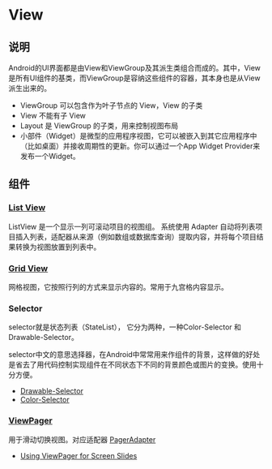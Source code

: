 # View

## 说明

Android的UI界面都是由View和ViewGroup及其派生类组合而成的。其中，View是所有UI组件的基类，而ViewGroup是容纳这些组件的容器，其本身也是从View派生出来的。

* ViewGroup 可以包含作为叶子节点的 View，View 的子类
* View 不能有子 View
* Layout 是 ViewGroup 的子类，用来控制视图布局
* 小部件（Widget）是微型的应用程序视图，它可以被嵌入到其它应用程序中（比如桌面）并接收周期性的更新。你可以通过一个App Widget Provider来发布一个Widget。

## 组件

### [List View](https://developer.android.com/guide/topics/ui/layout/listview.html)

ListView 是一个显示一列可滚动项目的视图组。 系统使用 Adapter 自动将列表项目插入列表，适配器从来源（例如数组或数据库查询）提取内容，并将每个项目结果转换为视图放置到列表中。

### [Grid View](https://developer.android.com/guide/topics/ui/layout/gridview.html)

网格视图，它按照行列的方式来显示内容的。常用于九宫格内容显示。

### Selector

selector就是状态列表（StateList）， 它分为两种，一种Color-Selector 和Drawable-Selector。

selector中文的意思选择器，在Android中常常用来作组件的背景，这样做的好处是省去了用代码控制实现组件在不同状态下不同的背景颜色或图片的变换。使用十分方便。

* [Drawable-Selector](https://developer.android.com/guide/topics/resources/drawable-resource.html#StateList)
* [Color-Selector](https://developer.android.com/guide/topics/resources/color-list-resource.html)

### [ViewPager](https://developer.android.com/reference/android/support/v4/view/ViewPager.html)

用于滑动切换视图。对应适配器 [PagerAdapter](PagerAdapter)

* [Using ViewPager for Screen Slides](https://developer.android.com/training/animation/screen-slide.html)
